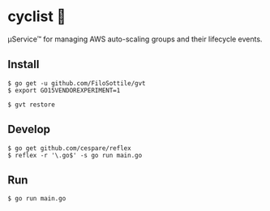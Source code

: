 # cyclist 🚴

µService™ for managing AWS auto-scaling groups and their lifecycle events.

## Install

    $ go get -u github.com/FiloSottile/gvt
    $ export GO15VENDOREXPERIMENT=1

    $ gvt restore

## Develop

    $ go get github.com/cespare/reflex
    $ reflex -r '\.go$' -s go run main.go

## Run

    $ go run main.go
